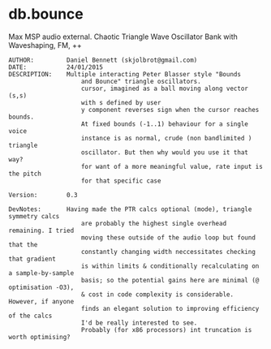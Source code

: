 # db.bounce
Max MSP audio external. Chaotic Triangle Wave Oscillator Bank with Waveshaping, FM, ++


	AUTHOR:			Daniel Bennett (skjolbrot@gmail.com)
	DATE:			24/01/2015
	DESCRIPTION:	Multiple interacting Peter Blasser style "Bounds 
      					and Bounce" triangle oscillators.
      					cursor, imagined as a ball moving along vector (s,s)
      					with s defined by user
      					y component reverses sign when the cursor reaches bounds.
      					At fixed bounds (-1..1) behaviour for a single voice 
      					instance is as normal, crude (non bandlimited ) triangle 
      					oscillator. But then why would you use it that way?
      					for want of a more meaningful value, rate input is the pitch 
      					for that specific case
		
	Version:		0.3
	
	DevNotes:		Having made the PTR calcs optional (mode), triangle symmetry calcs
    					are probably the highest single overhead remaining. I tried
    					moving these outside of the audio loop but found that the
    					constantly changing width neccessitates checking that gradient
    					is within limits & conditionally recalculating on a sample-by-sample
    					basis; so the potential gains here are minimal (@ optimisation -O3),
    					& cost in code complexity is considerable. However, if anyone
    					finds an elegant solution to improving efficiency of the calcs
    					I'd be really interested to see.
    					Probably (for x86 processors) int truncation is worth optimising?
